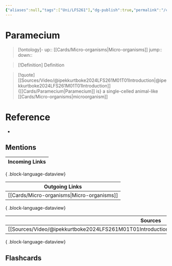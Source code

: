 ```yaml
---
{"aliases":null,"tags":["Uni/LFS261"],"dg-publish":true,"permalink":"/cards/paramecium/","dgPassFrontmatter":true}
---
```


# Paramecium

> [!ontology]-
> up:: [[Cards/Micro-organisms\|Micro-organisms]]
> jump:: 
> down:: 

> [!Definition] Definition

> [!quote] [[Sources/Video/@ipekkurtboke2024LFS261M01T01Introduction\|@ipekkurtboke2024LFS261M01T01Introduction]]
> {[[Cards/Paramecium\|Paramecium]] is} a single-celled animal-like [[Cards/Micro-organisms\|microorganism]]

# Reference

- 

## Mentions

| Incoming Links |
| -------------- |

{ .block-language-dataview}

| Outgoing Links                                |
| --------------------------------------------- |
| [[Cards/Micro-organisms\|Micro-organisms]] |

{ .block-language-dataview}

| Sources                                                                                                   |
| --------------------------------------------------------------------------------------------------------- |
| [[Sources/Video/@ipekkurtboke2024LFS261M01T01Introduction\|@ipekkurtboke2024LFS261M01T01Introduction]] |

{ .block-language-dataview}

## Flashcards